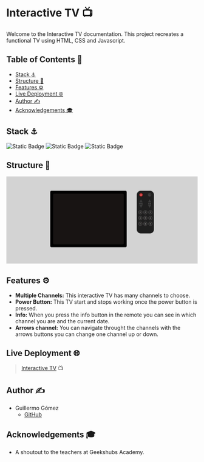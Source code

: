 # Interactive TV :tv:
Welcome to the Interactive TV documentation. This project recreates a functional TV using HTML, CSS and Javascript.


## Table of Contents :link:
* <a href="#stack">Stack :anchor:</a>
* <a href="#structure">Structure :file_folder:</a>
* <a href="#features">Features :gear:</a>
* <a href="#live-deployment">Live Deployment :globe_with_meridians:</a>
* <a href="#author">Author :writing_hand:</a>
* <a href="#acknowledgements">Acknowledgements 🎓</a>

<div id="stack"></div>

## Stack :anchor:
![Static Badge](https://img.shields.io/badge/HTML5-orange?style=flat-square)
![Static Badge](https://img.shields.io/badge/CSS3-blue?style=flat-square)
![Static Badge](https://shields.io/badge/JavaScript-F7DF1E?logo=JavaScript&logoColor=000&style=flat-square)

<div id="structure"></div>

## Structure :file_folder:

![alt text](https://github.com/guillermogm/ProyectoTV/blob/master/img/Readme.jpg?raw=true)

<div id="features"></div>

## Features :gear:
- **Multiple Channels:** This interactive TV has many channels to choose.
- **Power Button:** This TV start and stops working once the power button is pressed.
- **Info:** When you press the info button in the remote you can see in which channel you are and the current date.
- **Arrows channel:** You can navigate throught the channels with the arrows buttons you can change one channel up or down.

<div id="live-deployment"></div>

## Live Deployment :globe_with_meridians:
> [Interactive TV](https://guillermogm.github.io/ProyectoTV/) :tv:

<div id="author"></div>

## Author :writing_hand:
* Guillermo Gómez
    * [GitHub](https://github.com/guillermogm)

<div id="acknowledgements"></div>

## Acknowledgements 🎓
* A shoutout to the teachers at Geekshubs Academy.
